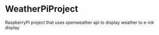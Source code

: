 # WeatherPiProject
RaspberryPi project that uses openweather api to display weather to e-ink display
